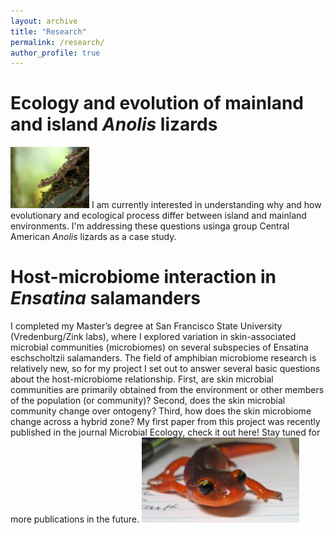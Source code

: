 ```yaml
---
layout: archive
title: "Research"
permalink: /research/
author_profile: true
---
```


Ecology and evolution of mainland and island <i>Anolis</i> lizards
======
<img src="/images/lemur_female.JPG" width="25%" height="25%" class="align-left"> I am currently interested in understanding why and how evolutionary and ecological process differ between island and mainland environments. I'm addressing these questions usinga group Central American <i>Anolis</i> lizards as a case study.

Host-microbiome interaction in <i>Ensatina</i> salamanders
======
I  completed my Master’s degree at San Francisco State University (Vredenburg/Zink labs), where I explored variation in skin-associated microbial communities (microbiomes) on several subspecies of Ensatina eschscholtzii salamanders. The field of amphibian microbiome research is relatively new, so for my project I set out to answer several basic questions about the host-microbiome relationship. First, are skin microbial communities are primarily obtained from the environment or other members of the population (or community)? Second, does the skin microbial community change over ontogeny? Third, how does the skin microbiome change across a hybrid zone? My first paper from this project was recently published in the journal Microbial Ecology, check it out here! Stay tuned for more publications in the future.
<img src="/images/ensatina_face.jpg" height="50%" width="50%">
